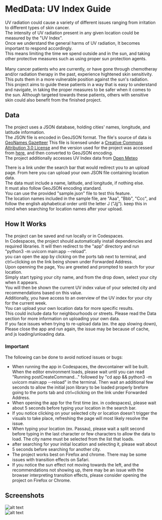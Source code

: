 # MedData: UV Index Guide

UV radiation could cause a variety of different issues ranging from irritation to different types of skin cancer.<br>
The intensity of UV radiation present in any given location could be measured by the "UV Index".<br>
Once we understand the general harms of UV radiation, It becomes important to respond accordingly.<br>
This means limiting the time we spend outside and in the sun, and taking other protective measures such as using proper sun protection agents.<br>
<br>
Many cancer patients who are currently, or have gone through chemotheray and/or radiation therapy in the past, experience hightened skin sensitivity. This puts them in a more vulnerable position against the sun's radiation. 
This project aims to guide these patients in a way that is easy to understand and navigate, in taking the proper measures to be safer when it comes to the sun. Although targeted towards these patients, others with sensitive skin could also benefit from the finished project.

## Data
The project uses a JSON database, holding cities' names, longitude, and latitude information.<br>
The JSON file is encoded in GeoJSON format.
The file's source of data is [GeoNames Gazetteer](http://www.geonames.org/)
This file is licensed under a [Creative Commons Attribution 3.0 License](https://creativecommons.org/licenses/by/3.0/) and the version used for the project was accessed from [here](https://github.com/lutangar/cities.json), and then converted to GeoJSON encoding.
<br>
The project additionally accesses UV Index data from [Open Meteo](https://open-meteo.com/)<br>

There is a link under the search bar that would redirect you to an upload page. From here you can upload your own JSON file containing location data.<br>
The data must include a name, latitude, and longitude, if nothing else.<br>
It must also follow GeoJSON encoding standard.<br>
You can use the provided "sample.json" file to test this feature.<br>
The location names included in the sample file, are "Aaa", "Bbb", "Ccc", and follow the english alphabetical order until the letter J ("Jjj"). keep this in mind when searching for location names after your upload.


## How It Works

The project can be saved and run locally or in Codespaces.<br>
In Codespaces, the project should automatically install dependencies and required libraries. It will then redirect to the "app" directory and run "python3 -m uvicorn main:app --reload".<br>
you can open the app by clicking on the ports tab next to terminal, and ctrl+clicking on the link being shown under Forwarded Address.<br>
Upon openning the page, You are greeted and prompted to search for your location.<br>
Simply start typing your city name, and from the drop down, select your city when it appears.<br>
You will then be shown the current UV index value of your selected city and recommendations based on this value.<br>
Additionally, you have access to an overview of the UV index for your city for the current week.<br>
You can upload your own location data for more specific results.<br>
This could include data for neighbourhoods or streets. Please read the Data section for more information on uploading your own data.<br>
If you face issues when trying to re-upload data (ex. the app slowing down), Please close the app and run again, the issue may be because of cache, and js loading/unloading data.

### Important
The following can be done to avoid noticed issues or bugs:<br>
- When running the app in Codespaces, the devcontainer will be built. When the editor environment loads, please wait until you can read "Running postCreateCommand..." followed by "cd app && python3 -m uvicorn main:app --reload" in the terminal. Then wait an additional few seconds to allow the initial json library to be loaded properly brefore going to the ports tab and ctrl+clicking on the link under Forwarded Address.<br>
- When opening the app for the first time (ex. in codespaces), please wait about 5 seconds before typing your location in the search bar.<br>
- If you notice clicking on your selected city or location doesn't trigger the visuals to take place, refreshing the page will most likely resolve the issue.<br>
- When typing your location (ex. Passau), please wait a split second before typing in the last character or few characters to allow the data to load. The city name must be selected from the list that loads.<br>
- after searching for your initial location and selecting it, please wait about 5 seconds before searching for another city.<br>
- The project works best on Firefox and chrome. There may be some issues with transition effects on Safari.<br>
- If you notice the sun effect not moving towards the left, and the recommendations not showing up, there may be an issue with the browser interpreting transition effects, please consider opening the project on Firefox or Chrome.


## Screenshots
![alt text](https://raw.githubusercontent.com/ABiteofPi/MedData/main/Screenshots/01.png)<br>
![alt text](https://raw.githubusercontent.com/ABiteofPi/MedData/main/Screenshots/02.png)
